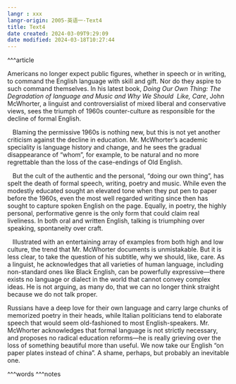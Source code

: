 ```yaml
---
langr : xxx
langr-origin: 2005-英语一-Text4
title: Text4
date created: 2024-03-09T9:29:09
date modified: 2024-03-18T10:27:44
---
```


^^^article

Americans no longer expect public figures, whether in speech or in writing, to command the English language with skill and gift. Nor do they aspire to such command themselves. In his latest book, _Doing Our Own Thing: The Degradation of language and Music and Why We Should  Like, Care_, John McWhorter, a linguist and controversialist of mixed liberal and conservative views, sees the triumph of 1960s counter-culture as responsible for the decline of formal English.

   Blaming the permissive 1960s is nothing new, but this is not yet another criticism against the decline in education. Mr. McWhorter’s academic speciality is language history and change, and he sees the gradual disappearance of “whom”, for example, to be natural and no more regrettable than the loss of the case-endings of Old English.

   But the cult of the authentic and the personal, “doing our own thing”, has spelt the death of formal speech, writing, poetry and music. While even the modestly educated sought an elevated tone when they put pen to paper before the 1960s, even the most well regarded writing since then has sought to capture spoken English on the page. Equally, in poetry, the highly personal, performative genre is the only form that could claim real liveliness. In both oral and written English, talking is triumphing over speaking, spontaneity over craft.

   Illustrated with an entertaining array of examples from both high and low culture, the trend that Mr. McWhorter documents is unmistakable. But it is less clear, to take the question of his subtitle, why we should, like, care. As a linguist, he acknowledges that all varieties of human language, including non-standard ones like Black English, can be powerfully expressive—there exists no language or dialect in the world that cannot convey complex ideas. He is not arguing, as many do, that we can no longer think straight because we do not talk proper.

Russians have a deep love for their own language and carry large chunks of memorized poetry in their heads, while Italian politicians tend to elaborate speech that would seem old-fashioned to most English-speakers. Mr. McWhorter acknowledges that formal language is not strictly necessary, and proposes no radical education reforms—he is really grieving over the loss of something beautiful more than useful. We now take our English “on paper plates instead of china”. A shame, perhaps, but probably an inevitable one.




^^^words
^^^notes
